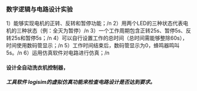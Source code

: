 ### 数字逻辑与电路设计实验
1）能够实现电机的正转、反转和暂停功能；/n
2）用两个LED的三种状态代表电机的三种状态（例：全灭为暂停）/n
3）一个工作周期包含正转25s、暂停5s、反转25s和暂停5s；/n
4）可以自行设置工作的总时间（总时间需能够整除60s），时间使用数码管显示；/n
5）工作时间结束后，数码管显示为0，蜂鸣器鸣叫5s。/n
6）运用仿真软件对电路进行仿真；/n

#### 设计全自动洗衣机控制器，

##### 工具软件 logisim的虚拟仿真功能来检查电路设计是否达到要求。

